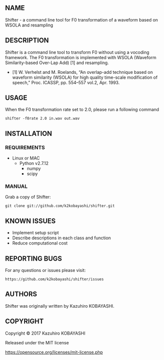 NAME
----

Shifter - a command line tool for F0 transformation of a waveform based on WSOLA and resampling

DESCRIPTION
-----------

Shifter is a command line tool to transform F0 without using a vocoding framework.
The F0 transformation is implemented with WSOLA (Waveform Similarity-based Over-Lap Add) [1] and resampling.

-  [1] W. Verhelst and M. Roelands, “An overlap-add technique based on waveform similarity (WSOLA) for
  high quality time-scale modification of speech,” Proc. ICASSP, pp. 554–557 vol.2, Apr. 1993.

USAGE
-----

When the F0 transformation rate set to 2.0, please run a following command

    shifter -f0rate 2.0 in.wav out.wav

INSTALLATION
------------

### REQUIREMENTS

- Linux or MAC
  - Python v2.7.12
      - numpy
      - scipy


### MANUAL

Grab a copy of Shifter:

    git clone git://github.com/k2kobayashi/shifter.git

KNOWN ISSUES
------------

- Implement setup script
- Describe descriptions in each class and function
- Reduce computational cost


REPORTING BUGS
--------------

For any questions or issues please visit:

    https://github.com/k2kobayashi/shifter/issues

AUTHORS
-------

Shifter was originally written by Kazuhiro KOBAYASHI.

COPYRIGHT
---------

Copyright © 2017 Kazuhiro KOBAYASHI

Released under the MIT license

https://opensource.org/licenses/mit-license.php
